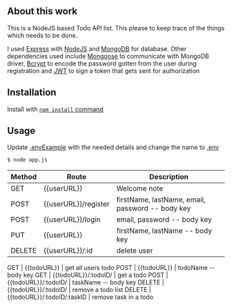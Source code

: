 ## About this work

This is a NodeJS based Todo API list. This please to keep trace of the things which needs to be done.

I used [Express](https://expressjs.com) with [NodeJS]() and [MongoDB](https://mongodb.com) for database. Other dependencies used include [Mongoose](https://mongoosejs.com) to communicate with MongoDB driver, [Bcrypt]() to encode the password gotten from the user during registration and [JWT]() to sign a token that gets sent for authorization

## Installation

Install with [`npm install` command](https://docs.npmjs.com/getting-started/installing-npm-packages-locall)

## Usage

Update [.envExample]("./.envExample") with the needed details and change the name to [.env]()


```bash
$ node app.js
```

Method | Route | Description
-----------|-------------|------------
GET     | {{userURL}}                       | Welcome note
POST    | {{userURL}}/register              | firstName, lastName, email, password -- body key
POST    | {{userURL}}/login                 | email, password -- body key
PUT     | {{userURL}}                       | firstName, lastName -- body key
DELETE  | {{userURL}}/:id                   | delete user

GET     | {{todoURL}}                       | get all users todo
POST    | {{todoURL}}                       | todoName -- body key
GET     | {{todoURL}}/:todoID/              | get a todo
POST    | {{todoURL}}/:todoID/              | taskName -- body key
DELETE  | {{todoURL}}/:todoID/              | remove a todo list
DELETE  | {{todoURL}}/:todoID/:taskID       | remove task in a todo